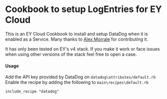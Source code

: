 # Cookbook to setup LogEntries for EY Cloud

This is an EY Cloud Cookbook to install and setup DataDog when it is enabled as a Service.  Many thanks to [Alex Morrale](https://github.com/AlexMorreale) for contributing it.

It has only been tested on EY's v4 stack.  If you make it work or face issues when using other versions of the stack feel free to open a case.

#### Usage

Add the API key provided by DataDog on `datadog\attributes/default.rb`
Enable the recipe by adding the following to `main\recipes\default.rb`

```
include_recipe "datadog"
```


